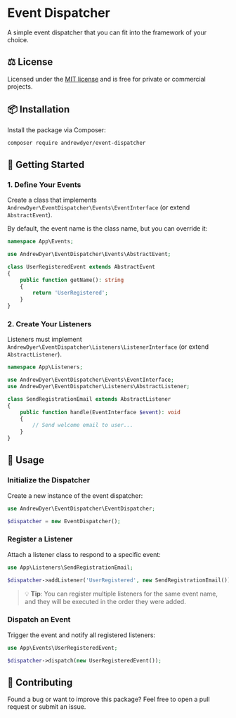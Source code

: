 # Event Dispatcher

A simple event dispatcher that you can fit into the framework of your choice.

## ⚖️ License

Licensed under the [MIT license](https://opensource.org/licenses/MIT) and is free for private or commercial projects.

## 📦 Installation

Install the package via Composer:

```bash
composer require andrewdyer/event-dispatcher
```

## 🚀 Getting Started

### 1. Define Your Events

Create a class that implements `AndrewDyer\EventDispatcher\Events\EventInterface` (or extend `AbstractEvent`).

By default, the event name is the class name, but you can override it:

```php
namespace App\Events;

use AndrewDyer\EventDispatcher\Events\AbstractEvent;

class UserRegisteredEvent extends AbstractEvent
{
    public function getName(): string
    {
        return 'UserRegistered';
    }
}
```

### 2. Create Your Listeners

Listeners must implement `AndrewDyer\EventDispatcher\Listeners\ListenerInterface` (or extend `AbstractListener`).

```php
namespace App\Listeners;

use AndrewDyer\EventDispatcher\Events\EventInterface;
use AndrewDyer\EventDispatcher\Listeners\AbstractListener;

class SendRegistrationEmail extends AbstractListener
{
    public function handle(EventInterface $event): void
    {
        // Send welcome email to user...
    }
}
```

## 📖 Usage

### Initialize the Dispatcher

Create a new instance of the event dispatcher:

```php
use AndrewDyer\EventDispatcher\EventDispatcher;

$dispatcher = new EventDispatcher();
```

### Register a Listener

Attach a listener class to respond to a specific event:

```php
use App\Listeners\SendRegistrationEmail;

$dispatcher->addListener('UserRegistered', new SendRegistrationEmail());
```

> 💡 **Tip**: You can register multiple listeners for the same event name, and they will be executed in the order they were added.

### Dispatch an Event

Trigger the event and notify all registered listeners:

```php
use App\Events\UserRegisteredEvent;

$dispatcher->dispatch(new UserRegisteredEvent());
```

## 🤝 Contributing

Found a bug or want to improve this package? Feel free to open a pull request or submit an issue.
